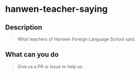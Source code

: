 # hanwen-teacher-saying
## Description
> What teachers of Hanwen Foreign Language School said.
## What can you do
> Give us a PR or Issue to help us.
